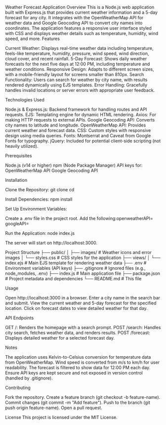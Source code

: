 Weather Forecast Application
Overview
This is a Node.js web application built with Express.js that provides current weather information and a 5-day forecast for any city. It integrates with the OpenWeatherMap API for weather data and Google Geocoding API to convert city names into coordinates. The application features a responsive user interface styled with CSS and displays weather details such as temperature, humidity, wind speed, and more.
Features

Current Weather: Displays real-time weather data including temperature, feels-like temperature, humidity, pressure, wind speed, wind direction, cloud cover, and recent rainfall.
5-Day Forecast: Shows daily weather forecasts for the next five days at 12:00 PM, including temperature and weather conditions.
Responsive Design: Adapts to different screen sizes, with a mobile-friendly layout for screens smaller than 810px.
Search Functionality: Users can search for weather by city name, with results rendered dynamically using EJS templates.
Error Handling: Gracefully handles invalid locations or server errors with appropriate user feedback.

Technologies Used

Node.js & Express.js: Backend framework for handling routes and API requests.
EJS: Templating engine for dynamic HTML rendering.
Axios: For making HTTP requests to external APIs.
Google Geocoding API: Converts city names to latitude and longitude.
OpenWeatherMap API: Provides current weather and forecast data.
CSS: Custom styles with responsive design using media queries.
Fonts: Montserrat and Caveat from Google Fonts for typography.
jQuery: Included for potential client-side scripting (not heavily utilized).

Prerequisites

Node.js (v14 or higher)
npm (Node Package Manager)
API keys for:
OpenWeatherMap API
Google Geocoding API



Installation

Clone the Repository:
git clone <repository-url>
cd <repository-folder>


Install Dependencies:
npm install


Set Up Environment Variables:

Create a .env file in the project root.
Add the following:openweatherAPI=<your-openweathermap-api-key>
googleAPI=<your-google-geocoding-api-key>




Run the Application:
node index.js

The server will start on http://localhost:3000.


Project Structure
├── public/
│   ├── images/          # Weather icons and error images
│   └── styles.css       # CSS styles for the application
├── views/
│   └── index.ejs        # Main EJS template for rendering weather data
├── .env                 # Environment variables (API keys)
├── .gitignore           # Ignored files (e.g., node_modules, .env)
├── index.js             # Main application file
├── package.json         # Project metadata and dependencies
└── README.md            # This file

Usage

Open http://localhost:3000 in a browser.
Enter a city name in the search bar and submit.
View the current weather and 5-day forecast for the specified location.
Click on forecast dates to view detailed weather for that day.

API Endpoints

GET /: Renders the homepage with a search prompt.
POST /search: Handles city search, fetches weather data, and renders results.
POST /forecast: Displays detailed weather for a selected forecast day.

Notes

The application uses Kelvin-to-Celsius conversion for temperature data from OpenWeatherMap.
Wind speed is converted from m/s to km/h for user readability.
The forecast is filtered to show data for 12:00 PM each day.
Ensure API keys are kept secure and not exposed in version control (handled by .gitignore).

Contributing

Fork the repository.
Create a feature branch (git checkout -b feature-name).
Commit changes (git commit -m "Add feature").
Push to the branch (git push origin feature-name).
Open a pull request.

License
This project is licensed under the MIT License.
